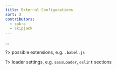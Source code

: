 ```yaml
---
title: External Configurations
sort: 3
contributors:
  - sokra
  - skipjack
---
```


...

?> possible extensions, e.g. `.babel.js`

?> loader settings, e.g. `sassLoader`, `eslint` sections